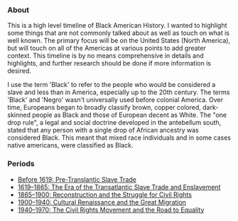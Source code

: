 ### About

This is a high level timeline of Black American History.  I wanted to highlight some things that are not commonly talked about as well as touch on what is well known.  The primary focus will be on the United States (North America), but will touch on all of the Americas at various points to add greater context.  This timeline is by no means comprehensive in details and highlights, and further research should be done if more information is desired.

I use the term 'Black' to refer to the people who would be considered a slave and less than in America, especially up to the 20th century.  The terms 'Black' and 'Negro' wasn't universally used before colonial America.  Over time, Europeans began to broadly classify brown, copper colored, dark-skinned people as Black and those of European decent as White.  The "one drop rule", a legal and social doctrine developed in the antebellum south, stated that any person with a single drop of African ancestry was considered Black.  This meant that mixed race individuals and in some cases native americans, were classified as Black.

### Periods

* [Before 1619: Pre-Translantic Slave Trade](../timeline/pre_translantic_slave_trade.md)
* [1619–1865: The Era of the Transatlantic Slave Trade and Enslavement](../timeline/translantic_slave_trade.md)
* [1865–1900: Reconstruction and the Struggle for Civil Rights](../timeline/reconstruction.md)
* [1900–1940: Cultural Renaissance and the Great Migration](../timeline/cultural_renaissance_migration.md)
* [1940–1970: The Civil Rights Movement and the Road to Equality](../timeline/civil_rights.md)
